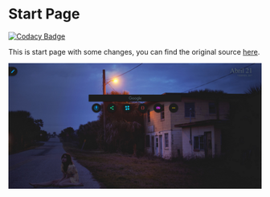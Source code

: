 # Start Page

[![Codacy Badge](https://api.codacy.com/project/badge/Grade/29e9f028075748a5858136b2855f2fc6)](https://www.codacy.com/app/argorar/Start-Page?utm_source=github.com&amp;utm_medium=referral&amp;utm_content=argorar/Start-Page&amp;utm_campaign=Badge_Grade)

This is start page with some changes, you can find the original source [here](https://github.com/TacoAnon/Homepages).

![](img/1.png)
